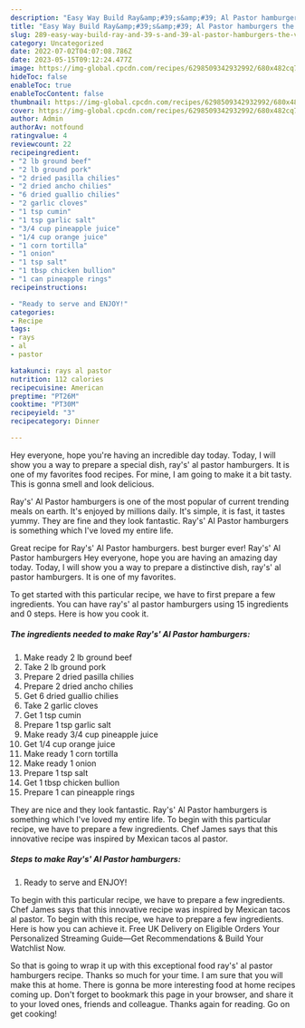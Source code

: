 ```yaml
---
description: "Easy Way Build Ray&amp;#39;s&amp;#39; Al Pastor hamburgers the Very Delicious"
title: "Easy Way Build Ray&amp;#39;s&amp;#39; Al Pastor hamburgers the Very Delicious"
slug: 289-easy-way-build-ray-and-39-s-and-39-al-pastor-hamburgers-the-very-delicious
category: Uncategorized
date: 2022-07-02T04:07:08.786Z
date: 2023-05-15T09:12:24.477Z
image: https://img-global.cpcdn.com/recipes/6298509342932992/680x482cq70/rays-al-pastor-hamburgers-recipe-main-photo.jpg
hideToc: false
enableToc: true
enableTocContent: false
thumbnail: https://img-global.cpcdn.com/recipes/6298509342932992/680x482cq70/rays-al-pastor-hamburgers-recipe-main-photo.jpg
cover: https://img-global.cpcdn.com/recipes/6298509342932992/680x482cq70/rays-al-pastor-hamburgers-recipe-main-photo.jpg
author: Admin
authorAv: notfound
ratingvalue: 4
reviewcount: 22
recipeingredient:
- "2 lb ground beef"
- "2 lb ground pork"
- "2 dried pasilla chilies"
- "2 dried ancho chilies"
- "6 dried guallio chilies"
- "2 garlic cloves"
- "1 tsp cumin"
- "1 tsp garlic salt"
- "3/4 cup pineapple juice"
- "1/4 cup orange juice"
- "1 corn tortilla"
- "1 onion"
- "1 tsp salt"
- "1 tbsp chicken bullion"
- "1 can pineapple rings"
recipeinstructions:

- "Ready to serve and ENJOY!"
categories:
- Recipe
tags:
- rays
- al
- pastor

katakunci: rays al pastor 
nutrition: 112 calories
recipecuisine: American
preptime: "PT26M"
cooktime: "PT30M"
recipeyield: "3"
recipecategory: Dinner

---
```



Hey everyone, hope you're having an incredible day today. Today, I will show you a way to prepare a special dish, ray&#39;s&#39; al pastor hamburgers. It is one of my favorites food recipes. For mine, I am going to make it a bit tasty. This is gonna smell and look delicious.

Ray&#39;s&#39; Al Pastor hamburgers is one of the most popular of current trending meals on earth. It's enjoyed by millions daily. It's simple, it is fast, it tastes yummy. They are fine and they look fantastic. Ray&#39;s&#39; Al Pastor hamburgers is something which I've loved my entire life.

Great recipe for Ray&#39;s&#39; Al Pastor hamburgers. best burger ever! Ray&#39;s&#39; Al Pastor hamburgers Hey everyone, hope you are having an amazing day today. Today, I will show you a way to prepare a distinctive dish, ray&#39;s&#39; al pastor hamburgers. It is one of my favorites.


To get started with this particular recipe, we have to first prepare a few ingredients. You can have ray&#39;s&#39; al pastor hamburgers using 15 ingredients and 0 steps. Here is how you cook it.

<!--inarticleads1-->

##### The ingredients needed to make Ray&#39;s&#39; Al Pastor hamburgers:

1. Make ready 2 lb ground beef
1. Take 2 lb ground pork
1. Prepare 2 dried pasilla chilies
1. Prepare 2 dried ancho chilies
1. Get 6 dried guallio chilies
1. Take 2 garlic cloves
1. Get 1 tsp cumin
1. Prepare 1 tsp garlic salt
1. Make ready 3/4 cup pineapple juice
1. Get 1/4 cup orange juice
1. Make ready 1 corn tortilla
1. Make ready 1 onion
1. Prepare 1 tsp salt
1. Get 1 tbsp chicken bullion
1. Prepare 1 can pineapple rings


They are nice and they look fantastic. Ray&#39;s&#39; Al Pastor hamburgers is something which I&#39;ve loved my entire life. To begin with this particular recipe, we have to prepare a few ingredients. Chef James says that this innovative recipe was inspired by Mexican tacos al pastor. 

<!--inarticleads2-->

##### Steps to make Ray&#39;s&#39; Al Pastor hamburgers:


1. Ready to serve and ENJOY!

To begin with this particular recipe, we have to prepare a few ingredients. Chef James says that this innovative recipe was inspired by Mexican tacos al pastor. To begin with this recipe, we have to prepare a few ingredients. Here is how you can achieve it. Free UK Delivery on Eligible Orders Your Personalized Streaming Guide—Get Recommendations &amp; Build Your Watchlist Now. 

So that is going to wrap it up with this exceptional food ray&#39;s&#39; al pastor hamburgers recipe. Thanks so much for your time. I am sure that you will make this at home. There is gonna be more interesting food at home recipes coming up. Don't forget to bookmark this page in your browser, and share it to your loved ones, friends and colleague. Thanks again for reading. Go on get cooking!

